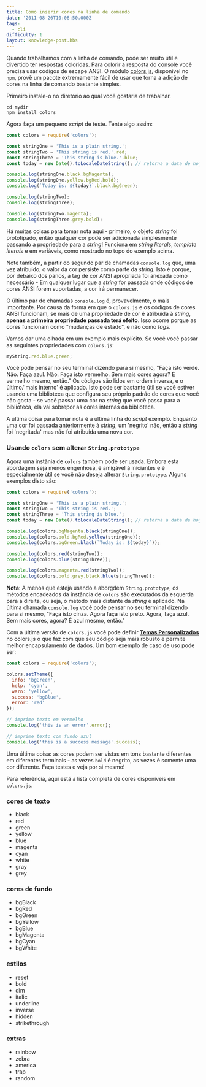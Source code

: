 ```yaml
---
title: Como inserir cores na linha de comando
date: '2011-08-26T10:08:50.000Z'
tags:
  - cli
difficulty: 1
layout: knowledge-post.hbs
---
```


<!-- When working on the command line, it can be both fun and extremely useful to colorize one's output. To colorize console output, you need to use ANSI escape codes. The module [colors.js](https://www.npmjs.com/package/colors), available on `npm`, provides an extremely easy to use wrapper that makes adding colors a breeze. -->
Quando trabalhamos com a linha de comando, pode ser muito útil e divertido ter respostas coloridas. Para colorir a resposta do console você precisa usar códigos de escape ANSI. O módulo [colors.js](https://www.npmjs.com/package/colors), disponível no `npm`, provê um pacote extremamente fácil de usar que torna a adição de cores na linha de comando bastante simples.

<!-- First, install it to the directory you'd like to work in. -->
Primeiro instale-o no diretório ao qual você gostaria de trabalhar.

```shell
cd mydir
npm install colors
```
<!-- Now open up a little test script for yourself, and try something like this: -->
Agora faça um pequeno _script_ de teste. Tente algo assim:

```js
const colors = require('colors');

const stringOne = 'This is a plain string.';
const stringTwo = 'This string is red.'.red;
const stringThree = 'This string is blue.'.blue;
const today = new Date().toLocaleDateString(); // retorna a data de hoje no formato mm/dd/yyyy

console.log(stringOne.black.bgMagenta);
console.log(stringOne.yellow.bgRed.bold);
console.log(`Today is: ${today}`.black.bgGreen);

console.log(stringTwo);
console.log(stringThree);

console.log(stringTwo.magenta);
console.log(stringThree.grey.bold);
```

<!-- There are several things to take note of here - first, the string object has been prototyped, so any color may be added simply by adding the property to the string!  It works on string literals, template literals and on variables, as shown at the top of the example above. -->
Há muitas coisas para tomar nota aqui - primeiro, o objeto _string_ foi prototipado, então qualquer cor pode ser adicionada simplesmente passando a propriedade para a _string_! Funciona em _string literals_, _template literals_ e em variáveis, como mostrado no topo do exemplo acima.

<!-- Notice, also, from the second pair of `console.log` statements, that once set, a color value persists as part of the string. This is because under the hood, the proper ANSI color tags have been prepended and appended as necessary - anywhere the string gets passed where ANSI color codes are also supported, the color will remain. -->
Note também, a partir do segundo par de chamadas `console.log` que, uma vez atribuído, o valor da cor persiste como parte da _string_. Isto é porque, por debaixo dos panos, a tag de cor ANSI apropriada foi anexada como necessário - Em qualquer lugar que a _string_ for passada onde códigos de cores ANSI forem suportadas, a cor irá permanecer.

<!-- The last pair of `console.log` statements are probably the most important. Because of the way `colors.js` and ANSI color codes work, if more than one color property is set on a string, **only the first color property to be set on the string takes effect.**  This is because the colors function as 'state shifts' rather than as tags. -->
O último par de chamadas `console.log` é, provavelmente, o mais importante. Por causa da forma em que o `colors.js` e os códigos de cores ANSI funcionam, se mais de uma propriedade de cor é atribuída à _string_, **apenas a primeira propriedade passada terá efeito**. Isso ocorre porque as cores funcionam como "mudanças de estado", e não como _tags_.

<!-- Let's look at a more explicit example. If you set the following properties with `colors.js`: -->
Vamos dar uma olhada em um exemplo mais explícito. Se você você passar as seguintes propriedades com `colors.js`:

```js
myString.red.blue.green;
```

<!-- You can think of your terminal saying to itself, "Make this green. No, make this blue. No, make this red. No more color codes now?  Red it is, then."  The codes are read in the reverse order, and the last/'innermost' is applied. This can be extremely useful if you're using a library that sets its own default colors that you don't like - if you set a color code yourself on the string you pass in to the library, it will supersede the other author's color code(s). -->
Você pode pensar no seu terminal dizendo para si mesmo, "Faça isto verde. Não. Faça azul. Não. Faça isto vermelho. Sem mais cores agora? É vermelho mesmo, então." Os códigos são lidos em ordem inversa, e o último/'mais interno' é aplicado. Isto pode ser bastante útil se você estiver usando uma biblioteca que configura seu próprio padrão de cores que você não gosta - se você passar uma cor na _string_ que você passa para a biblioteca, ela vai sobrepor as cores internas da biblioteca.

<!-- The last thing to note is the final line of the example script. While a color code was set previously, a 'bold' code was not, so the example was made bold, but not given a different color. -->
A última coisa para tomar nota é a última linha do _script_ exemplo. Enquanto uma cor foi passada anteriormente à _string_, um 'negrito' não, então a _string_ foi 'negritada' mas não foi atribuída uma nova cor.

<!-- ### Using `colors` without changing `String.prototype`
Now an instance of `colors` can also be used. Though this approach is slightly less nifty but is beginner friendly and is specially useful if you don't want to touch `String.prototype`. Some example of this are: -->
### Usando `colors` sem alterar `String.prototype`
Agora uma instânia de `colors` também pode ser usada. Embora esta abordagem seja menos engenhosa, é amigável à iniciantes e é especialmente útil se você não deseja alterar `String.prototype`. Alguns exemplos disto são:

```js
const colors = require('colors');

const stringOne = 'This is a plain string.';
const stringTwo = 'This string is red.';
const stringThree = 'This string is blue.';
const today = new Date().toLocaleDateString(); // retorna a data de hoje no formato mm/dd/yyyy

console.log(colors.bgMagenta.black(stringOne));
console.log(colors.bold.bgRed.yellow(stringOne));
console.log(colors.bgGreen.black(`Today is: ${today}`));

console.log(colors.red(stringTwo));
console.log(colors.blue(stringThree));

console.log(colors.magenta.red(stringTwo));
console.log(colors.bold.grey.black.blue(stringThree));
```

<!-- **Note**: Unlike the `String.prototype` approach, the chained methods on the `colors` instance are executed left to right i.e., the method closest to the string is finally applied. In the last `console.log` you can think of your terminal saying to itself, "Make this grey. Now, make this black. Now, make this blue. No more coloring methods now?  Blue it is, then." -->
**Nota**: A menos que esteja usando a aborgdem `String.prototype`, os métodos encadeados da instância de `colors` são executados da esquerda para a direita, ou seja, o método mais distante da _string_ é aplicado. Na última chamada `console.log` você pode pensar no seu terminal dizendo para si mesmo, "Faça isto cinza. Agora faça isto preto. Agora, faça azul. Sem mais cores, agora? É azul mesmo, então."

<!-- With the latest version of `colors.js` you can also define **[Custom Themes](https://www.npmjs.com/package/colors#custom-themes)** in color.js which makes our code more Robust and allows better Encapsulation of data. A nice use case of this maybe: -->
Com a última versão de `colors.js` você pode definir **[Temas Personalizados](https://www.npmjs.com/package/colors#custom-themes)** no colors.js o que faz com que seu código seja mais robusto e permite melhor encapsulamento de dados. Um bom exemplo de caso de uso pode ser:

```js
const colors = require('colors');

colors.setTheme({
  info: 'bgGreen',
  help: 'cyan',
  warn: 'yellow',
  success: 'bgBlue',
  error: 'red'
});

// imprime texto em vermelho
console.log('this is an error'.error);

// imprime texto com fundo azul
console.log('this is a success message'.success);
```

<!-- One last thing: the colors can look quite different in different terminals - sometimes, `bold` is bold, sometimes it's just a different color. Try it out and see for yourself! -->
Uma última coisa: as cores podem ser vistas em tons bastante diferentes em diferentes terminais - as vezes `bold` é negrito, as vezes é somente uma cor diferente. Faça testes e veja por si mesmo!

<!-- For reference, here's the full list of available `colors.js` properties. -->
Para referência, aqui está a lista completa de cores disponíveis em `colors.js`.

<!-- ### text colors -->
### cores de texto

* black
* red
* green
* yellow
* blue
* magenta
* cyan
* white
* gray
* grey

<!-- ### background colors -->
### cores de fundo

* bgBlack
* bgRed
* bgGreen
* bgYellow
* bgBlue
* bgMagenta
* bgCyan
* bgWhite

<!-- ### styles -->
### estilos

* reset
* bold
* dim
* italic
* underline
* inverse
* hidden
* strikethrough

<!-- ### extras -->
### extras

* rainbow
* zebra
* america
* trap
* random
